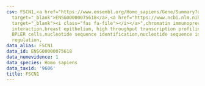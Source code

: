 ```yaml
---
csv: FSCN1,<a href="https://www.ensembl.org/Homo_sapiens/Gene/Summary?db=core;g=ENSG00000075618"
  target="_blank">ENSG00000075618</a>,<a href="https://www.ncbi.nlm.nih.gov/pubmed/22863008"
  target="_blank"><i class="fas fa-file"></i></a>",chromatin immunoprecipitation assay,direct
  interaction,breast epithelium, high throughput transcription profiling by microarray,
  BPLER cells,nucleotide sequence identification,nucleotide sequence identification,transcriptional
  regulation,
data_alias: FSCN1
data_id: ENSG00000075618
data_numevidence: 1
data_species: Homo sapiens
data_taxid: '9606'
title: FSCN1
---
```

